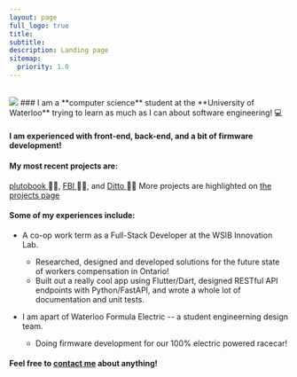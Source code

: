 ```yaml
---
layout: page
full_logo: true
title: 
subtitle: 
description: Landing page
sitemap:
  priority: 1.0
---
```

<!-- <h2 class="">🙋‍♂️ Welcome, and thank you for stopping by! </h2> -->
<br>
<img src="https://c.tenor.com/-z2KfO5zAckAAAAC/hello-there-baby-yoda.gif">
### I am a **computer science** student at the **University of Waterloo** trying to learn as much as I can about software engineering! 💻


#### I am experienced with front-end, back-end, and a bit of firmware development!

#### My most recent projects are:
<a href="https://github.com/addison-ch/plutobook" target="_blank"> plutobook </a> 🐱‍🚀, <a href="https://github.com/addison-ch/FBI" target="_blank"> FBI </a> 🕵️‍♂️, and <a href="https://github.com/addison-ch/Ditto" target="_blank"> Ditto </a> 🧙‍♂️
More projects are highlighted on <a href="/projects" target="_blank">the projects page</a>
#### Some of my experiences include:
- A co-op work term as a Full-Stack Developer at the WSIB Innovation Lab. 
  - Researched, designed and developed solutions for the future state of workers compensation in Ontario! 
  - Built out a really cool app using Flutter/Dart, designed RESTful API endpoints with Python/FastAPI, and wrote a whole lot of documentation and unit tests.

- I am apart of Waterloo Formula Electric -- a student engineerning design team.
  - Doing firmware development for our 100% electric powered racecar!


#### Feel free to [contact me](mailto:addison.chen@uwaterloo.ca) about anything!

<br>
<br>
<br>
<br>
<br>
<br>


